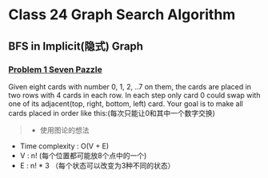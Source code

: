 # Class 24 Graph Search Algorithm
## BFS in Implicit(隐式) Graph
### [Problem 1 Seven Pazzle](https://app.laicode.io/app/problem/681)
Given eight cards with number 0, 1, 2, ..7 on them, the cards are placed in two rows with 4 cards in each row. In each step only card 0 could swap with one of its adjacent(top, right, bottom, left) card. Your goal is to make all cards placed in order like this:(每次只能让0和其中一个数字交换)



> - 使用图论的想法
  - Time complexity : O(V + E)
  - V : n! (每个位置都可能放8个点中的一个)
  - E : n! * 3 （每个状态可以改变为3种不同的状态）